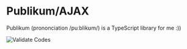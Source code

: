 # Publikum/AJAX

Publikum (prononciation /puːblikʊm/) is a TypeScript library for me :))

![Validate Codes](https://github.com/jamashita/publikum/workflows/Validate%20Codes/badge.svg)
